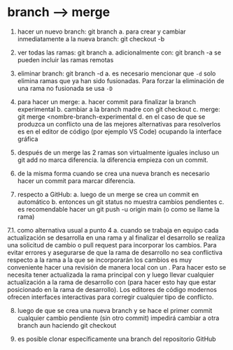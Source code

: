 # branch --> merge

1. hacer un nuevo branch: git branch <nombre-branch>
    a. para crear y cambiar inmediatamente a la nueva branch: git checkout -b <nombre-branch>

2. ver todas las ramas: git branch
    a. adicionalmente con: git branch -a se pueden incluir las ramas remotas

3. eliminar branch: git branch -d <nombre-branch>
    a. es necesario mencionar que `-d` solo elimina ramas que ya han sido fusionadas. Para forzar la eliminación de una rama no fusionada se usa `-D`

4. para hacer un merge:
	a. hacer commit para finalizar la branch experimental
	b. cambiar a la branch  madre con git checkout <branch-madre>
	c. merge: git merge <nombre-branch-experimental
    d. en el caso de que se produzca un conflicto una de las mejores alternativas para resolverlos es en el editor de código (por ejemplo VS Code) ocupando la interface gráfica

5. después de un merge las 2 ramas son virtualmente iguales
incluso un git add no marca diferencia. la diferencia empieza con
un commit.

<!-- Corrección: Se corrigió "marge" por "merge". Mejora: Aclarar que después del merge, ambas ramas contienen los mismos commits, pero siguen siendo ramas independientes que pueden divergir con nuevos commits -->

6. de la misma forma cuando se crea una nueva branch es necesario
hacer un commit para marcar diferencia.

<!-- Mejora: Explicar que una nueva rama hereda todos los commits de la rama de origen, y solo diverge cuando se hacen nuevos commits en ella -->

7. respecto a GitHub:
	a. luego de un merge se crea un commit en automático
	b. entonces un git status no muestra cambios pendientes
	c. es recomendable hacer un git push -u origin main (o como
	se llame la rama)

<!-- Mejora: Aclarar que el commit automático ocurre cuando se hace el merge a través de la interfaz de GitHub (pull request). Añadir espacio después de "main" para mejor legibilidad -->

7.1. como alternativa usual a punto 4
    a. cuando se trabaja en equipo cada actualización se desarrolla en una rama y al finalizar el desarrollo se realiza una solicitud de cambio o pull request para incorporar los cambios. Para evitar errores y asegurarse de que la rama de desarrollo no sea conflictiva respecto a la rama a la que se incorporarán los cambios es muy conveniente hacer una revisión de manera local con un <merge>. Para hacer esto se necesita tener actualizada la rama principal con <git pull origin main> y luego llevar cualquier actualización a la rama de desarrollo con <git merge main> (para hacer esto hay que estar posicionado en la rama de desarrollo). Los editores de código modernos ofrecen interfaces interactivas para corregir cualquier tipo de conflicto.

<!-- Corrección: Se corrigió "incorporaran" por "incorporarán", "revision" por "revisión", "posesionado" por "posicionado" y se mejoró la puntuación. Mejora: Considerar dividir este párrafo largo en puntos más concisos para facilitar la lectura -->

8. luego de que se crea una nueva branch y se hace el primer commit
cualquier cambio pendiente (sin otro commit) impedirá cambiar a otra
branch aun haciendo git checkout

<!-- Mejora: Mencionar que se puede usar git stash para guardar temporalmente los cambios pendientes y poder cambiar de rama. También aclarar que git checkout --force permitiría cambiar descartando los cambios -->

9. es posible clonar específicamente una branch del repositorio GitHub

<!-- Mejora: Añadir el comando específico: git clone -b <nombre-rama> <url-repositorio> -->

<!-- Sugerencia general: Considerar añadir una sección sobre resolución de conflictos durante el merge y otra sobre buenas prácticas al trabajar con ramas en equipos -->